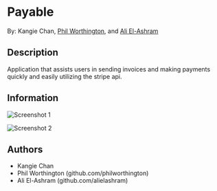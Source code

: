# Payable
By: Kangie Chan, [Phil Worthington](http://github.com/philworthington), and [Ali El-Ashram](http://aliel.herokuapp.com)

## Description
Application that assists users in sending invoices and making payments quickly and easily utilizing the stripe api.

## Information

![Screenshot 1](app/assets/images/)

![Screenshot 2](app/assets/images/)

## Authors
* Kangie Chan
* Phil Worthington (github.com/philworthington)
* Ali El-Ashram (github.com/alielashram)


